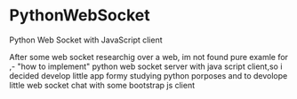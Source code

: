 # PythonWebSocket
Python Web Socket with JavaScript client

After some web socket researchig over a web, im not found pure examle for ,- "how to implement" python web socket server with java script client,so i decided develop little app formy studying python porposes and to devolope little web socket chat with some bootstrap js client 
